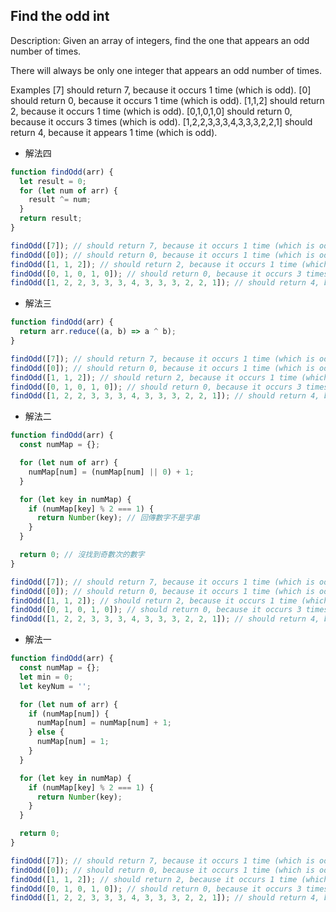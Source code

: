 ## Find the odd int

Description:
Given an array of integers, find the one that appears an odd number of times.

There will always be only one integer that appears an odd number of times.

Examples
[7] should return 7, because it occurs 1 time (which is odd).
[0] should return 0, because it occurs 1 time (which is odd).
[1,1,2] should return 2, because it occurs 1 time (which is odd).
[0,1,0,1,0] should return 0, because it occurs 3 times (which is odd).
[1,2,2,3,3,3,4,3,3,3,2,2,1] should return 4, because it appears 1 time (which is odd).

- 解法四

```js
function findOdd(arr) {
  let result = 0;
  for (let num of arr) {
    result ^= num;
  }
  return result;
}

findOdd([7]); // should return 7, because it occurs 1 time (which is odd).
findOdd([0]); // should return 0, because it occurs 1 time (which is odd).
findOdd([1, 1, 2]); // should return 2, because it occurs 1 time (which is odd).
findOdd([0, 1, 0, 1, 0]); // should return 0, because it occurs 3 times (which is odd).
findOdd([1, 2, 2, 3, 3, 3, 4, 3, 3, 3, 2, 2, 1]); // should return 4, because it appears 1 time (which is odd).
```

- 解法三

```js
function findOdd(arr) {
  return arr.reduce((a, b) => a ^ b);
}

findOdd([7]); // should return 7, because it occurs 1 time (which is odd).
findOdd([0]); // should return 0, because it occurs 1 time (which is odd).
findOdd([1, 1, 2]); // should return 2, because it occurs 1 time (which is odd).
findOdd([0, 1, 0, 1, 0]); // should return 0, because it occurs 3 times (which is odd).
findOdd([1, 2, 2, 3, 3, 3, 4, 3, 3, 3, 2, 2, 1]); // should return 4, because it appears 1 time (which is odd).
```

- 解法二

```js
function findOdd(arr) {
  const numMap = {};

  for (let num of arr) {
    numMap[num] = (numMap[num] || 0) + 1;
  }

  for (let key in numMap) {
    if (numMap[key] % 2 === 1) {
      return Number(key); // 回傳數字不是字串
    }
  }

  return 0; // 沒找到奇數次的數字
}

findOdd([7]); // should return 7, because it occurs 1 time (which is odd).
findOdd([0]); // should return 0, because it occurs 1 time (which is odd).
findOdd([1, 1, 2]); // should return 2, because it occurs 1 time (which is odd).
findOdd([0, 1, 0, 1, 0]); // should return 0, because it occurs 3 times (which is odd).
findOdd([1, 2, 2, 3, 3, 3, 4, 3, 3, 3, 2, 2, 1]); // should return 4, because it appears 1 time (which is odd).
```

- 解法一

```js
function findOdd(arr) {
  const numMap = {};
  let min = 0;
  let keyNum = '';

  for (let num of arr) {
    if (numMap[num]) {
      numMap[num] = numMap[num] + 1;
    } else {
      numMap[num] = 1;
    }
  }

  for (let key in numMap) {
    if (numMap[key] % 2 === 1) {
      return Number(key);
    }
  }

  return 0;
}

findOdd([7]); // should return 7, because it occurs 1 time (which is odd).
findOdd([0]); // should return 0, because it occurs 1 time (which is odd).
findOdd([1, 1, 2]); // should return 2, because it occurs 1 time (which is odd).
findOdd([0, 1, 0, 1, 0]); // should return 0, because it occurs 3 times (which is odd).
findOdd([1, 2, 2, 3, 3, 3, 4, 3, 3, 3, 2, 2, 1]); // should return 4, because it appears 1 time (which is odd).
```
